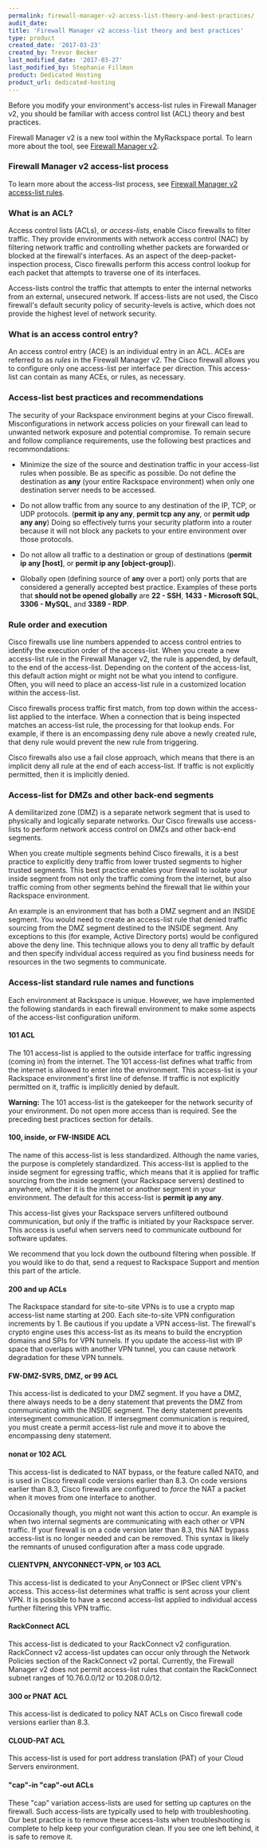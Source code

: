 ```yaml
---
permalink: firewall-manager-v2-access-list-theory-and-best-practices/
audit_date:
title: 'Firewall Manager v2 access-list theory and best practices'
type: product
created_date: '2017-03-23'
created_by: Trevor Becker
last_modified_date: '2017-03-27'
last_modified_by: Stephanie Fillmon
product: Dedicated Hosting
product_url: dedicated-hosting
---
```


Before you modify your environment's access-list rules in Firewall Manager v2, you should be familiar with access control list (ACL) theory and best practices.

Firewall Manager v2 is a new tool within the MyRackspace portal. To learn more about the tool, see [Firewall Manager v2](/how-to/firewall-manager-v2).

### Firewall Manager v2 access-list process

To learn more about the access-list process, see [Firewall Manager v2 access-list rules](/how-to/firewall-manager-v2-access-list-rules).

### What is an ACL?

Access control lists (ACLs), or *access-lists*, enable Cisco firewalls to filter traffic. They provide environments with network access control (NAC) by filtering network traffic and controlling whether packets are forwarded or blocked at the firewall's interfaces. As an aspect of the deep-packet-inspection process, Cisco firewalls perform this access control lookup for each packet that attempts to traverse one of its interfaces.

Access-lists control the traffic that attempts to enter the internal networks from an external, unsecured network. If access-lists are not used, the Cisco firewall's default security policy of security-levels is active, which does not provide the highest level of network security.

### What is an access control entry?

An access control entry (ACE) is an individual entry in an ACL. ACEs are referred to as *rules* in the Firewall Manager v2. The Cisco firewall allows you to configure only one access-list per interface per direction. This access-list can contain as many ACEs, or rules, as necessary.

### Access-list best practices and recommendations

The security of your Rackspace environment begins at your Cisco firewall. Misconfigurations in network access policies on your firewall can lead to unwanted network exposure and potential compromise. To remain secure and follow compliance requirements, use the following best practices and recommondations:

   - Minimize the size of the source and destination traffic in your access-list rules when possible. Be as specific as possible. Do not define the destination as **any** (your entire Rackspace environment) when only one destination server needs to be accessed.

   - Do not allow traffic from any source to any destination of the IP, TCP, or UDP protocols. (**permit ip any any**, **permit tcp any any**, or **permit udp any any**) Doing so effectively turns your security platform into a router because it will not block any packets to your entire environment over those protocols.

   - Do not allow all traffic to a destination or group of destinations (**permit ip any [host]**, or **permit ip any [object-group]**).

   - Globally open (defining source of **any** over a port) only ports that are considered a generally accepted best practice. Examples of these ports that **should not be opened globally** are **22 - SSH**, **1433 - Microsoft SQL**, **3306 - MySQL**, and **3389 - RDP**.

### Rule order and execution

Cisco firewalls use line numbers appended to access control entries to identify the execution order of the access-list. When you create a new access-list rule in the Firewall Manager v2, the rule is appended, by default, to the end of the access-list. Depending on the content of the access-list, this default action might or might not be what you intend to configure. Often, you will need to place an access-list rule in a customized location within the access-list.

Cisco firewalls process traffic first match, from top down within the access-list applied to the interface. When a connection that is being inspected matches an access-list rule, the processing for that lookup ends. For example, if there is an encompassing deny rule above a newly created rule, that deny rule would prevent the new rule from triggering.

Cisco firewalls also use a fail close approach, which means that there is an implicit deny all rule at the end of each access-list. If traffic is not explicitly permitted, then it is implicitly denied.

### Access-list for DMZs and other back-end segments

A demilitarized zone (DMZ) is a separate network segment that is used to physically and logically separate networks. Our Cisco firewalls use access-lists to perform network access control on DMZs and other back-end segments.

When you create multiple segments behind Cisco firewalls, it is a best practice to explicitly deny traffic from lower trusted segments to higher trusted segments. This best practice enables your firewall to isolate your inside segment from not only the traffic coming from the internet, but also traffic coming from other segments behind the firewall that lie within your Rackspace environment.

An example is an environment that has both a DMZ segment and an INSIDE segment. You would need to create an access-list rule that denied traffic sourcing from the DMZ segment destined to the INSIDE segment. Any exceptions to this (for example, Active Directory ports) would be configured above the deny line. This technique allows you to deny all traffic by default and then specify individual access required as you find business needs for resources in the two segments to communicate.

### Access-list standard rule names and functions

Each environment at Rackspace is unique. However, we have implemented the following standards in each firewall environment to make some aspects of the access-list configuration uniform.

#### 101 ACL

The 101 access-list is applied to the outside interface for traffic ingressing (coming in) from the internet. The 101 access-list defines what traffic from the internet is allowed to enter into the environment. This access-list is your Rackspace environment's first line of defense. If traffic is not explicitly permitted on it, traffic is implicitly denied by default.

**Warning:** The 101 access-list is the gatekeeper for the network security of your environment. Do not open more access than is required. See the preceding best practices section for details.

#### 100, inside, or FW-INSIDE ACL

The name of this access-list is less standardized. Although the name varies, the purpose is completely standardized. This access-list is applied to the inside segment for egressing traffic, which means that it is applied for traffic sourcing from the inside segment (your Rackspace servers) destined to anywhere, whether it is the internet or another segment in your environment. The default for this access-list is **permit ip any any**.

This access-list gives your Rackspace servers unfiltered outbound communication, but only if the traffic is initiated by your Rackspace server. This access is useful when servers need to communicate outbound for software updates.

We recommend that you lock down the outbound filtering when possible. If you would like to do that, send a request to Rackspace Support and mention this part of the article.

#### 200 and up ACLs

The Rackspace standard for site-to-site VPNs is to use a crypto map access-list name starting at 200. Each site-to-site VPN configuration increments by 1. Be cautious if you update a VPN access-list. The firewall's crypto engine uses this access-list as its means to build the encryption domains and SPIs for VPN tunnels. If you update the access-list with IP space that overlaps with another VPN tunnel, you can cause network degradation for these VPN tunnels.

#### FW-DMZ-SVRS, DMZ, or 99 ACL

This access-list is dedicated to your DMZ segment. If you have a DMZ, there always needs to be a deny statement that prevents the DMZ from communicating with the INSIDE segment. The deny statement prevents intersegment communication. If intersegment communication is required, you must create a permit access-list rule and move it to above the encompassing deny statement.

#### nonat or 102 ACL

This access-list is dedicated to NAT bypass, or the feature called NAT0, and is used in Cisco firewall code versions earlier than 8.3. On code versions earlier than 8.3, Cisco firewalls are configured to *force* the NAT a packet when it moves from one interface to another.

Occasionally though, you might not want this action to occur. An example is when two internal segments are communicating with each other or VPN traffic. If your firewall is on a code version later than 8.3, this NAT bypass access-list is no longer needed and can be removed. This syntax is likely the remnants of unused configuration after a mass code upgrade.

#### CLIENTVPN, ANYCONNECT-VPN, or 103 ACL

This access-list is dedicated to your AnyConnect or IPSec client VPN's access. This access-list determines what traffic is sent across your client VPN. It is possible to have a second access-list applied to individual access further filtering this VPN traffic.

#### RackConnect ACL

This access-list is dedicated to your RackConnect v2 configuration. RackConnect v2 access-list updates can occur only through the Network Policies section of the RackConnect v2 portal. Currently, the Firewall Manager v2 does not permit access-list rules that contain the RackConnect subnet ranges of 10.76.0.0/12 or 10.208.0.0/12.

#### 300 or PNAT ACL

This access-list is dedicated to policy NAT ACLs on Cisco firewall code versions earlier than 8.3.

#### CLOUD-PAT ACL

This access-list is used for port address translation (PAT) of your Cloud Servers environment.

#### "cap"-in "cap"-out ACLs

These "cap" variation access-lists are used for setting up captures on the firewall. Such access-lists are typically used to help with troubleshooting. Our best practice is to remove these access-lists when troubleshooting is complete to help keep your configuration clean. If you see one left behind, it is safe to remove it.
